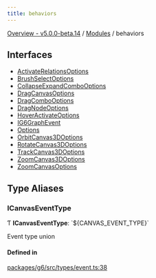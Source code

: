 ```yaml
---
title: behaviors
---
```


[Overview - v5.0.0-beta.14](../README.en.md) / [Modules](../modules.en.md) / behaviors

## Interfaces

- [ActivateRelationsOptions](../interfaces/behaviors/ActivateRelationsOptions.en.md)
- [BrushSelectOptions](../interfaces/behaviors/BrushSelectOptions.en.md)
- [CollapseExpandComboOptions](../interfaces/behaviors/CollapseExpandComboOptions.en.md)
- [DragCanvasOptions](../interfaces/behaviors/DragCanvasOptions.en.md)
- [DragComboOptions](../interfaces/behaviors/DragComboOptions.en.md)
- [DragNodeOptions](../interfaces/behaviors/DragNodeOptions.en.md)
- [HoverActivateOptions](../interfaces/behaviors/HoverActivateOptions.en.md)
- [IG6GraphEvent](../interfaces/behaviors/IG6GraphEvent.en.md)
- [Options](../interfaces/behaviors/Options.en.md)
- [OrbitCanvas3DOptions](../interfaces/behaviors/OrbitCanvas3DOptions.en.md)
- [RotateCanvas3DOptions](../interfaces/behaviors/RotateCanvas3DOptions.en.md)
- [TrackCanvas3DOptions](../interfaces/behaviors/TrackCanvas3DOptions.en.md)
- [ZoomCanvas3DOptions](../interfaces/behaviors/ZoomCanvas3DOptions.en.md)
- [ZoomCanvasOptions](../interfaces/behaviors/ZoomCanvasOptions.en.md)

## Type Aliases

### ICanvasEventType

Ƭ **ICanvasEventType**: \`${CANVAS_EVENT_TYPE}\`

Event type union

#### Defined in

[packages/g6/src/types/event.ts:38](https://github.com/antvis/G6/blob/61e525e59b/packages/g6/src/types/event.ts#L38)
